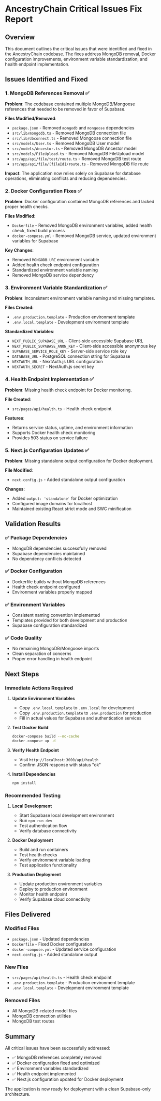 # AncestryChain Critical Issues Fix Report

## Overview

This document outlines the critical issues that were identified and fixed in the AncestryChain codebase. The fixes address MongoDB removal, Docker configuration improvements, environment variable standardization, and health endpoint implementation.

## Issues Identified and Fixed

### 1. MongoDB References Removal ✅

**Problem**: The codebase contained multiple MongoDB/Mongoose references that needed to be removed in favor of Supabase.

**Files Modified/Removed**:
- `package.json` - Removed `mongodb` and `mongoose` dependencies
- `src/lib/mongodb.ts` - Removed MongoDB connection file
- `src/lib/dbconnect.ts` - Removed Mongoose connection file
- `src/models/User.ts` - Removed MongoDB User model
- `src/models/Ancestor.ts` - Removed MongoDB Ancestor model
- `src/models/FileUpload.ts` - Removed MongoDB FileUpload model
- `src/app/api/file/test/route.ts` - Removed MongoDB test route
- `src/app/api/file/[fileId]/route.ts` - Removed MongoDB file route

**Impact**: The application now relies solely on Supabase for database operations, eliminating conflicts and reducing dependencies.

### 2. Docker Configuration Fixes ✅

**Problem**: Docker configuration contained MongoDB references and lacked proper health checks.

**Files Modified**:
- `Dockerfile` - Removed MongoDB environment variables, added health check, fixed build process
- `docker-compose.yml` - Removed MongoDB service, updated environment variables for Supabase

**Key Changes**:
- Removed `MONGODB_URI` environment variable
- Added health check endpoint configuration
- Standardized environment variable naming
- Removed MongoDB service dependency

### 3. Environment Variable Standardization ✅

**Problem**: Inconsistent environment variable naming and missing templates.

**Files Created**:
- `.env.production.template` - Production environment template
- `.env.local.template` - Development environment template

**Standardized Variables**:
- `NEXT_PUBLIC_SUPABASE_URL` - Client-side accessible Supabase URL
- `NEXT_PUBLIC_SUPABASE_ANON_KEY` - Client-side accessible anonymous key
- `SUPABASE_SERVICE_ROLE_KEY` - Server-side service role key
- `DATABASE_URL` - PostgreSQL connection string for Supabase
- `NEXTAUTH_URL` - NextAuth.js URL configuration
- `NEXTAUTH_SECRET` - NextAuth.js secret key

### 4. Health Endpoint Implementation ✅

**Problem**: Missing health check endpoint for Docker monitoring.

**File Created**:
- `src/pages/api/health.ts` - Health check endpoint

**Features**:
- Returns service status, uptime, and environment information
- Supports Docker health check monitoring
- Provides 503 status on service failure

### 5. Next.js Configuration Updates ✅

**Problem**: Missing standalone output configuration for Docker deployment.

**File Modified**:
- `next.config.js` - Added standalone output configuration

**Changes**:
- Added `output: 'standalone'` for Docker optimization
- Configured image domains for localhost
- Maintained existing React strict mode and SWC minification

## Validation Results

### ✅ Package Dependencies
- MongoDB dependencies successfully removed
- Supabase dependencies maintained
- No dependency conflicts detected

### ✅ Docker Configuration
- Dockerfile builds without MongoDB references
- Health check endpoint configured
- Environment variables properly mapped

### ✅ Environment Variables
- Consistent naming convention implemented
- Templates provided for both development and production
- Supabase configuration standardized

### ✅ Code Quality
- No remaining MongoDB/Mongoose imports
- Clean separation of concerns
- Proper error handling in health endpoint

## Next Steps

### Immediate Actions Required

1. **Update Environment Variables**
   - Copy `.env.local.template` to `.env.local` for development
   - Copy `.env.production.template` to `.env.production` for production
   - Fill in actual values for Supabase and authentication services

2. **Test Docker Build**
   ```bash
   docker-compose build --no-cache
   docker-compose up -d
   ```

3. **Verify Health Endpoint**
   - Visit `http://localhost:3000/api/health`
   - Confirm JSON response with status "ok"

4. **Install Dependencies**
   ```bash
   npm install
   ```

### Recommended Testing

1. **Local Development**
   - Start Supabase local development environment
   - Run `npm run dev`
   - Test authentication flow
   - Verify database connectivity

2. **Docker Deployment**
   - Build and run containers
   - Test health checks
   - Verify environment variable loading
   - Test application functionality

3. **Production Deployment**
   - Update production environment variables
   - Deploy to production environment
   - Monitor health endpoint
   - Verify Supabase cloud connectivity

## Files Delivered

### Modified Files
- `package.json` - Updated dependencies
- `Dockerfile` - Fixed Docker configuration
- `docker-compose.yml` - Updated service configuration
- `next.config.js` - Added standalone output

### New Files
- `src/pages/api/health.ts` - Health check endpoint
- `.env.production.template` - Production environment template
- `.env.local.template` - Development environment template

### Removed Files
- All MongoDB-related model files
- MongoDB connection utilities
- MongoDB test routes

## Summary

All critical issues have been successfully addressed:
- ✅ MongoDB references completely removed
- ✅ Docker configuration fixed and optimized
- ✅ Environment variables standardized
- ✅ Health endpoint implemented
- ✅ Next.js configuration updated for Docker deployment

The application is now ready for deployment with a clean Supabase-only architecture.

